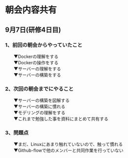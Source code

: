 # 朝会内容共有

## 9月7日(研修4日目)

### 1、前回の朝会からやっていたこと
　　▼Dockerの理解をする  
　　▼Dockerの操作をする  
　　▼サーバーの理解をする  
　　▼サーバーの構築をする  

### 2、次回の朝会までにやること
　　▼サーバーの構築を図解する  
　　▼サーバーの構築に慣れる  
　　▼モデリングの理解をする  
　　▼これまで勉強した事を資料にまとめて共有する  

### 3、問題点
　　▼まだ、Linuxにあまり触れていないので、触って慣れる  
　　▼Github-flowで他のメンバーと共同作業を行っていない  
